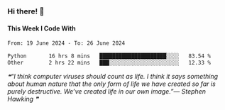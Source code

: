 ### Hi there! 👋

#### This Week I Code With
<!--START_SECTION:waka-->

```txt
From: 19 June 2024 - To: 26 June 2024

Python       16 hrs 8 mins   █████████████████████░░░░   83.54 %
Other        2 hrs 22 mins   ███░░░░░░░░░░░░░░░░░░░░░░   12.33 %
```

<!--END_SECTION:waka-->

<!--STARTS_HERE_QUOTE_README-->
<i>❝“I think computer viruses should count as life.  I think it says something about human nature that the only form of life we have created so far is purely destructive.  We’ve created life in our own image.”— Stephen Hawking   ❞</i>
<!--ENDS_HERE_QUOTE_README-->
